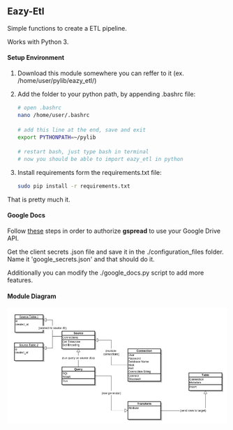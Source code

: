 ## Eazy-Etl

Simple functions to create a ETL pipeline.

Works with Python 3.


#### Setup Environment

1. Download this module somewhere you can reffer to it (ex. /home/user/pylib/eazy_etl/)
2. Add the folder to your python path, by appending .bashrc file:

    ```bash
    # open .bashrc
    nano /home/user/.bashrc

    # add this line at the end, save and exit
    export PYTHONPATH=~/pylib

    # restart bash, just type bash in terminal
    # now you should be able to import eazy_etl in python
    ```

3. Install requirements form the requirements.txt file:

    ```bash
    sudo pip install -r requirements.txt
    ```

That is pretty much it.


#### Google Docs

Follow [these](https://gspread.readthedocs.org/en/latest/oauth2.html)
steps in order to authorize __gspread__ to use your Google Drive API.

Get the client secrets .json file and save it in the ./configuration_files folder. Name it
'google_secrets.json' and that should do it.

Additionally you can modify the ./google_docs.py script to add more features.

#### Module Diagram

![Image of diagram](eazy_etl.png)